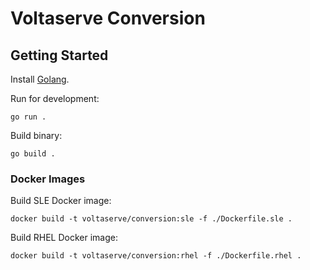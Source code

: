 # Voltaserve Conversion

## Getting Started

Install [Golang](https://go.dev/doc/install).

Run for development:

```shell
go run .
```

Build binary:

```shell
go build .
```

### Docker Images

Build SLE Docker image:

```shell
docker build -t voltaserve/conversion:sle -f ./Dockerfile.sle .
```

Build RHEL Docker image:

```shell
docker build -t voltaserve/conversion:rhel -f ./Dockerfile.rhel .
```
